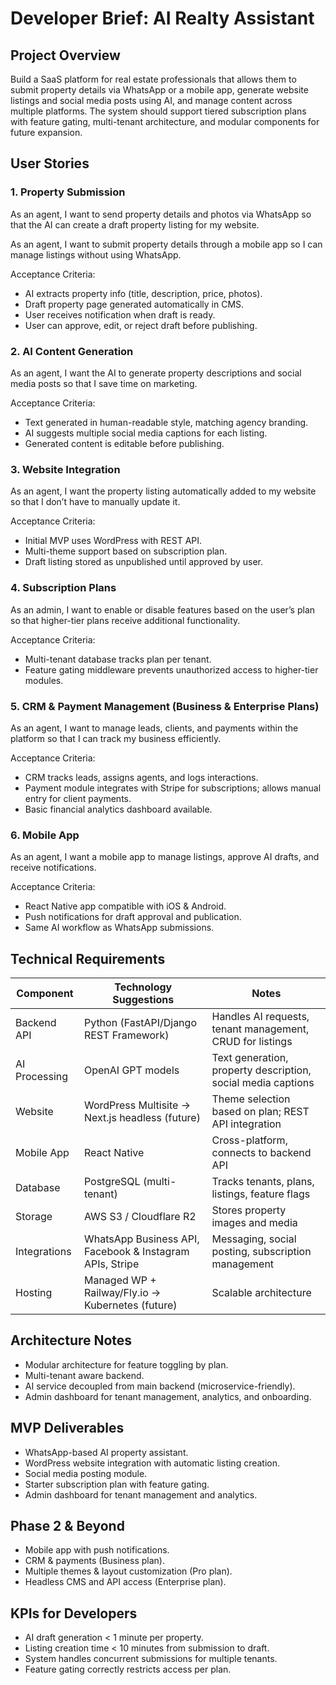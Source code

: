 # Developer Brief: AI Realty Assistant

## Project Overview
Build a SaaS platform for real estate professionals that allows them to submit property details via WhatsApp or a mobile app, generate website listings and social media posts using AI, and manage content across multiple platforms. The system should support tiered subscription plans with feature gating, multi-tenant architecture, and modular components for future expansion.

## User Stories
### 1. Property Submission
As an agent, I want to send property details and photos via WhatsApp so that the AI can create a draft property listing for my website.

As an agent, I want to submit property details through a mobile app so I can manage listings without using WhatsApp.

Acceptance Criteria:
- AI extracts property info (title, description, price, photos).
- Draft property page generated automatically in CMS.
- User receives notification when draft is ready.
- User can approve, edit, or reject draft before publishing.

### 2. AI Content Generation
As an agent, I want the AI to generate property descriptions and social media posts so that I save time on marketing.

Acceptance Criteria:
- Text generated in human-readable style, matching agency branding.
- AI suggests multiple social media captions for each listing.
- Generated content is editable before publishing.

### 3. Website Integration
As an agent, I want the property listing automatically added to my website so that I don’t have to manually update it.

Acceptance Criteria:
- Initial MVP uses WordPress with REST API.
- Multi-theme support based on subscription plan.
- Draft listing stored as unpublished until approved by user.

### 4. Subscription Plans
As an admin, I want to enable or disable features based on the user’s plan so that higher-tier plans receive additional functionality.

Acceptance Criteria:
- Multi-tenant database tracks plan per tenant.
- Feature gating middleware prevents unauthorized access to higher-tier modules.

### 5. CRM & Payment Management (Business & Enterprise Plans)
As an agent, I want to manage leads, clients, and payments within the platform so that I can track my business efficiently.

Acceptance Criteria:
- CRM tracks leads, assigns agents, and logs interactions.
- Payment module integrates with Stripe for subscriptions; allows manual entry for client payments.
- Basic financial analytics dashboard available.

### 6. Mobile App
As an agent, I want a mobile app to manage listings, approve AI drafts, and receive notifications.

Acceptance Criteria:
- React Native app compatible with iOS & Android.
- Push notifications for draft approval and publication.
- Same AI workflow as WhatsApp submissions.

## Technical Requirements
| Component | Technology Suggestions | Notes |
|-----------|------------------------|-------|
| Backend API | Python (FastAPI/Django REST Framework) | Handles AI requests, tenant management, CRUD for listings |
| AI Processing | OpenAI GPT models | Text generation, property description, social media captions |
| Website | WordPress Multisite → Next.js headless (future) | Theme selection based on plan; REST API integration |
| Mobile App | React Native | Cross-platform, connects to backend API |
| Database | PostgreSQL (multi-tenant) | Tracks tenants, plans, listings, feature flags |
| Storage | AWS S3 / Cloudflare R2 | Stores property images and media |
| Integrations | WhatsApp Business API, Facebook & Instagram APIs, Stripe | Messaging, social posting, subscription management |
| Hosting | Managed WP + Railway/Fly.io → Kubernetes (future) | Scalable architecture |

## Architecture Notes
- Modular architecture for feature toggling by plan.
- Multi-tenant aware backend.
- AI service decoupled from main backend (microservice-friendly).
- Admin dashboard for tenant management, analytics, and onboarding.

## MVP Deliverables
- WhatsApp-based AI property assistant.
- WordPress website integration with automatic listing creation.
- Social media posting module.
- Starter subscription plan with feature gating.
- Admin dashboard for tenant management and analytics.

## Phase 2 & Beyond
- Mobile app with push notifications.
- CRM & payments (Business plan).
- Multiple themes & layout customization (Pro plan).
- Headless CMS and API access (Enterprise plan).

## KPIs for Developers
- AI draft generation < 1 minute per property.
- Listing creation time < 10 minutes from submission to draft.
- System handles concurrent submissions for multiple tenants.
- Feature gating correctly restricts access per plan.
